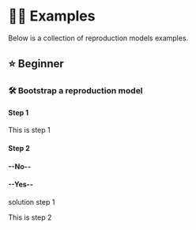 # 🧑‍🎓 Examples

Below is a collection of reproduction models examples.

## ⭐ Beginner

### 🛠 Bootstrap a reproduction model


<!-- tabs:start -->

#### **Step 1**

This is step 1


#### **Step 2**

<!-- select:start -->
<!-- select-menu-labels: 🙋 see solution previous step ? -->

#### --No--


#### --Yes--

solution step 1

<!-- select:end -->


This is step 2

<!-- tabs:end -->
